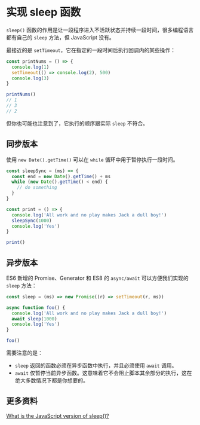 # 实现 sleep 函数

`sleep()` 函数的作用是让一段程序进入不活跃状态并持续一段时间，很多编程语言都有自己的 `sleep` 方法，但 JavaScript 没有。

最接近的是 `setTimeout`，它在指定的一段时间后执行回调内的某些操作：

```js
const printNums = () => {
  console.log(1)
  setTimeout(() => console.log(2), 500)
  console.log(3)
}

printNums()
// 1
// 3
// 2
```

但你也可能也注意到了，它执行的顺序跟实际 `sleep` 不符合。

## 同步版本

使用 `new Date().getTime()` 可以在 `while` 循环中用于暂停执行一段时间。

```js
const sleepSync = (ms) => {
  const end = new Date().getTime() + ms
  while (new Date().getTime() < end) {
    // do something
  }
}

const print = () => {
  console.log('All work and no play makes Jack a dull boy!')
  sleepSync(1000)
  console.log('Yes')
}

print()
```

## 异步版本

ES6 新增的 Promise、Generator 和 ES8 的 `async/await` 可以方便我们实现的 `sleep` 方法：

```js
const sleep = (ms) => new Promise((r) => setTimeout(r, ms))

async function foo() {
  console.log('All work and no play makes Jack a dull boy!')
  await sleep(1000)
  console.log('Yes')
}

foo()
```

需要注意的是：

- `sleep` 返回的函数必须在异步函数中执行，并且必须使用 `await` 调用。
- `await` 仅暂停当前异步函数。这意味着它不会阻止脚本其余部分的执行，这在绝大多数情况下都是你想要的。

## 更多资料

[What is the JavaScript version of sleep()?](https://stackoverflow.com/questions/951021/what-is-the-javascript-version-of-sleep)
